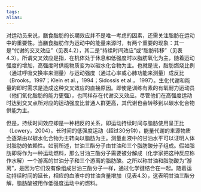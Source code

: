 ```yaml
---
tags: 
alias:
---
```



对运动员来说，膳食脂肪的长期效应并不是唯一考虑的因素，还需关注脂肪在运动中的重要性。当膳食脂肪作为运动中的能量来源时，有两个重要的现象：其一是“代谢的交叉效应”（见表4.2），其二是“持续时间效应”或“脂肪转移”（见表4.3）。所谓交叉效应是指，在机体处于休息和低强度时以脂肪氧化为主，随着运动强度的增加，高强度时供能物质变为以碳水化合物为主。也就是说，脂肪燃烧比例（通过呼吸交换率来测量）与运动强度（通过心率或心肺功能来测量）成反比（Brooks，1997；Klein et al.，1994；Sidossis et al.， 1997）。生化代谢和能量的即时需求是造成这种交叉效应的直接原因。即使是训练有素的有氧耐力运动员（他们氧化脂肪的能力更强），也同样存在代谢交叉效应。尽管他们在高强度运动时达到交叉点所对应的运动强度比普通人群更高，其代谢也会转移到以碳水化合物供能为主。

但是，持续时间效应却是一种相反的关系，即运动持续时间与脂肪使用呈正比（Lowery，2004）。长时间的低强度运动（超过30分钟），能量代谢的来源物质会逐渐由以碳水化合物为主转向以脂肪为主。测量血液中的甘油水平可以证明人体对脂肪的依赖性。如前所述，甘油三酯分子由甘油和三个脂肪酸分子组成。假如脂肪即将作为一种运动燃料，那么甘油三酯分子需要被分解成（化学家把这种反应称作水解）一个游离的甘油分子和三个游离的脂肪酸。之所以称甘油和脂肪酸为“游离”，是因为它们没有像组成甘油三酯分子一样，通过化学键结合在一起。随着运动持续时间的延长，相应的血液中的甘油含量增加（见表4.3），这表明甘油三酯分解，脂肪酸被用作低强度运动中的燃料。